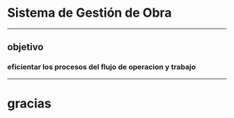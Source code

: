# Sistema de Gestión de Obra
---
## objetivo
### eficientar los procesos del flujo de operacion y trabajo
---
# gracias
